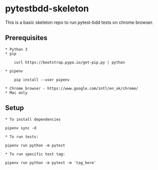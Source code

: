 # pytestbdd-skeleton

This is a basic skeleton repo to run pytest-bdd tests on chrome browser.

## Prerequisites
    * Python 3
    * pip
```shell
    curl https://bootstrap.pypa.io/get-pip.py | python
```
    * pipenv
```shell
    pip install --user pipenv
``` 
    * Chrome browser - https://www.google.com/intl/en_uk/chrome/
    * Mac only

## Setup
    * To install dependencies 
```shell
pipenv sync -d
```
    * To run tests: 
```shell
pipenv run python -m pytest
```
    * To run specific test tag: 
```shell
pipenv run python -m pytest -m 'tag_here'
```
